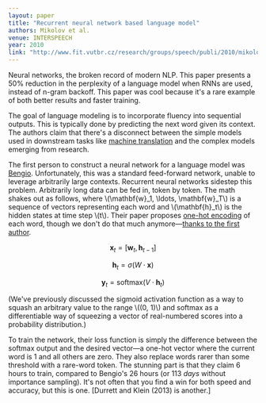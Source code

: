 ```yaml
---
layout: paper
title: "Recurrent neural network based language model"
authors: Mikolov et al.
venue: INTERSPEECH
year: 2010
link: "http://www.fit.vutbr.cz/research/groups/speech/publi/2010/mikolov_interspeech2010_IS100722.pdf"
---
```


Neural networks, the broken record of modern NLP. This paper presents a 50% reduction in the perplexity of a language model when RNNs are used, instead of n-gram backoff. This paper was cool because it's a rare example of both better results and faster training.

<!--more-->

The goal of language modeling is to incorporate fluency into sequential outputs. This is typically done by predicting the next word given its context. The authors claim that there's a disconnect between the simple models used in downstream tasks like [machine translation](https://en.wikipedia.org/wiki/Machine_translation) and the complex models emerging from research.

The first person to construct a neural network for a language model was [Bengio](http://www.jmlr.org/papers/volume3/bengio03a/bengio03a.pdf). Unfortunately, this was a standard feed-forward network, unable to leverage arbitrarily large contexts. Recurrent neural networks sidestep this problem. Arbitrarily long data can be fed in, token by token. The math shakes out as follows, where \\(\mathbf{w}_1, \ldots, \mathbf{w}_T\\) is a sequence of vectors representing each word and \\(\mathbf{h}_t\\) is the hidden states at time step \\(t\\). Their paper proposes [one-hot encoding](https://en.wikipedia.org/wiki/One-hot) of each word, though we don't do that much anymore—[thanks to the first author](https://arxiv.org/abs/1301.3781).

$$ \mathbf{x}_t = [\mathbf{w}_t, \mathbf{h}_{t - 1}] $$

$$ \mathbf{h}_t = \sigma\left(W \cdot \mathbf{x} \right) $$

$$ \mathbf{y}_t = \mathrm{softmax}\left( V \cdot \mathbf{h}_t \right) $$

(We've previously discussed the sigmoid activation function as a way to squash an arbitrary value to the range \\((0, 1)\\) and softmax as a differentiable way of squeezing a vector of real-numbered scores into a probability distribution.)

To train the network, their loss function is simply the difference between the softmax output and the desired vector—a one-hot vector where the current word is 1 and all others are zero. They also replace words rarer than some threshold with a rare-word token. The stunning part is that they claim 6 hours to train, compared to Bengio's 26 hours (or 113 *days* without importance sampling). It's not often that you find a win for both speed and accuracy, but this is one. [Durrett and Klein (2013) is another.]


